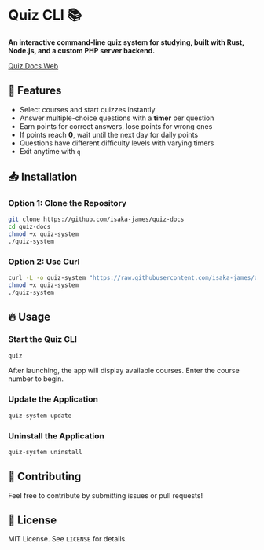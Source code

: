 # Quiz CLI 📚

**An interactive command-line quiz system for studying, built with Rust, Node.js, and a custom PHP server backend.**

[Quiz Docs Web](https://isaka-james.github.io/quiz-docs/)

## 🚀 Features
- Select courses and start quizzes instantly
- Answer multiple-choice questions with a **timer** per question
- Earn points for correct answers, lose points for wrong ones
- If points reach **0**, wait until the next day for daily points
- Questions have different difficulty levels with varying timers
- Exit anytime with `q`

## 📥 Installation

### Option 1: Clone the Repository
```sh
git clone https://github.com/isaka-james/quiz-docs
cd quiz-docs
chmod +x quiz-system
./quiz-system
```

### Option 2: Use Curl
```sh
curl -L -o quiz-system "https://raw.githubusercontent.com/isaka-james/quiz-docs/refs/heads/main/quiz-system"
chmod +x quiz-system
./quiz-system
```

## 🔥 Usage

### Start the Quiz CLI
```sh
quiz
```
After launching, the app will display available courses. Enter the course number to begin.

### Update the Application
```sh
quiz-system update
```

### Uninstall the Application
```sh
quiz-system uninstall
```

## 🤝 Contributing
Feel free to contribute by submitting issues or pull requests!

## 📜 License
MIT License. See `LICENSE` for details.



